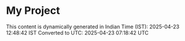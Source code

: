 # My Project

This content is dynamically generated in Indian Time (IST): 2025-04-23 12:48:42 IST
Converted to UTC: 2025-04-23 07:18:42 UTC
